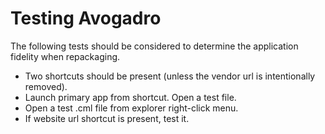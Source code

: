 # Testing Avogadro

The following tests should be considered to determine the application fidelity when repackaging.

* Two shortcuts should be present (unless the vendor url is intentionally removed).
* Launch primary app from shortcut.  Open a test file.
* Open a test .cml file from explorer right-click menu.
* If website url shortcut is present, test it.
